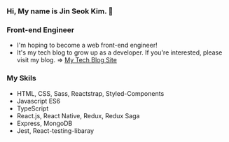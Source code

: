 ### Hi, My name is Jin Seok Kim. 👋

### Front-end Engineer
- I'm hoping to become a web front-end engineer!
- It's my tech blog to grow up as a developer. If you're interested, please visit my blog. => [My Tech Blog Site](https://k0502s.tistory.com)
<!-- - If you want to know about me, please visit my portfolio site. => [My Portfolio Site](https://k0502s.github.io/Kim-Jin-Seok-Portfolio) -->

### My Skils
- HTML, CSS, Sass, Reactstrap, Styled-Components
- Javascript ES6
- TypeScript
- React.js, React Native, Redux, Redux Saga
- Express, MongoDB
- Jest, React-testing-libaray



<!--
**k0502s/k0502s** is a ✨ _special_ ✨ repository because its `README.md` (this file) appears on your GitHub profile.

Here are some ideas to get you started:

- 🔭 I’m currently working on ...
- 🌱 I’m currently learning ...
- 👯 I’m looking to collaborate on ...
- 🤔 I’m looking for help with ...
- 💬 Ask me about ...
- 📫 How to reach me: ...
- 😄 Pronouns: ...
- ⚡ Fun fact: ...
-->

